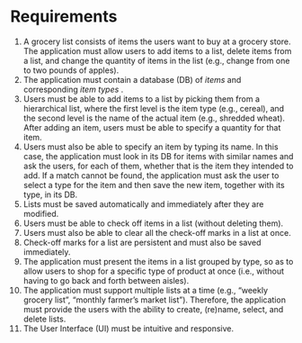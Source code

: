 # Requirements
<ol>
  <li>
    A grocery list consists of items the users want to buy at a grocery store. The application
must allow users to add items to a list, delete items from a list, and change the quantity
of items in the list (e.g., change from one to two pounds of apples).
  </li>
  <li>
    The application must contain a database (DB) of <em>items</em> and corresponding <em>item types</em> .
  </li>
  <li>
    Users must be able to add items to a list by picking them from a hierarchical list, where
the first level is the item type (e.g., cereal), and the second level is the name of the
actual item (e.g., shredded wheat). After adding an item, users must be able to specify a
quantity for that item.
  </li>
  <li>
    Users must also be able to specify an item by typing its name. In this case, the
application must look in its DB for items with similar names and ask the users, for each
of them, whether that is the item they intended to add. If a match cannot be found, the
application must ask the user to select a type for the item and then save the new item,
together with its type, in its DB.
  </li>
  <li>
   Lists must be saved automatically and immediately after they are modified.
  </li>
  <li>
    Users must be able to check off items in a list (without deleting them).
  </li>
  <li>
    Users must also be able to clear all the check-off marks in a list at once.
  </li>
  <li>
   Check-off marks for a list are persistent and must also be saved immediately.
  </li>
  <li>
    The application must present the items in a list grouped by type, so as to allow users to
shop for a specific type of product at once (i.e., without having to go back and forth
between aisles).
  </li>
  <li>
    The application must support multiple lists at a time (e.g., “weekly grocery list”, “monthly
farmer’s market list”). Therefore, the application must provide the users with the ability to
create, (re)name, select, and delete lists.
  </li>
  <li>
   The User Interface (UI) must be intuitive and responsive.
  </li>
</ol>
  
